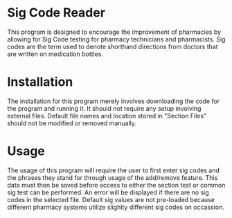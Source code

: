 # Sig Code Reader
This program is designed to encourage the improvement of pharmacies by allowing for Sig Code testing for pharmacy technicians and pharmacists.  Sig codes are the term used to denote shorthand directions from doctors that are written on medication bottles.  

# Installation
The installation for this program merely involves downloading the code for the program and running it. It should not require any setup involving external files.  Default file names and location stored in "Section Files" should not be modified or removed manually.

# Usage
The usage of this program will require the user to first enter sig codes and the phrases they stand for through usage of the add/remove feature.  This data must then be saved before access to either the section test or common sig test can be performed.  An error will be displayed if there are no sig codes in the selected file.  Default sig values are not pre-loaded because different pharmacy systems utilize slighlty different sig codes on occassion.  
